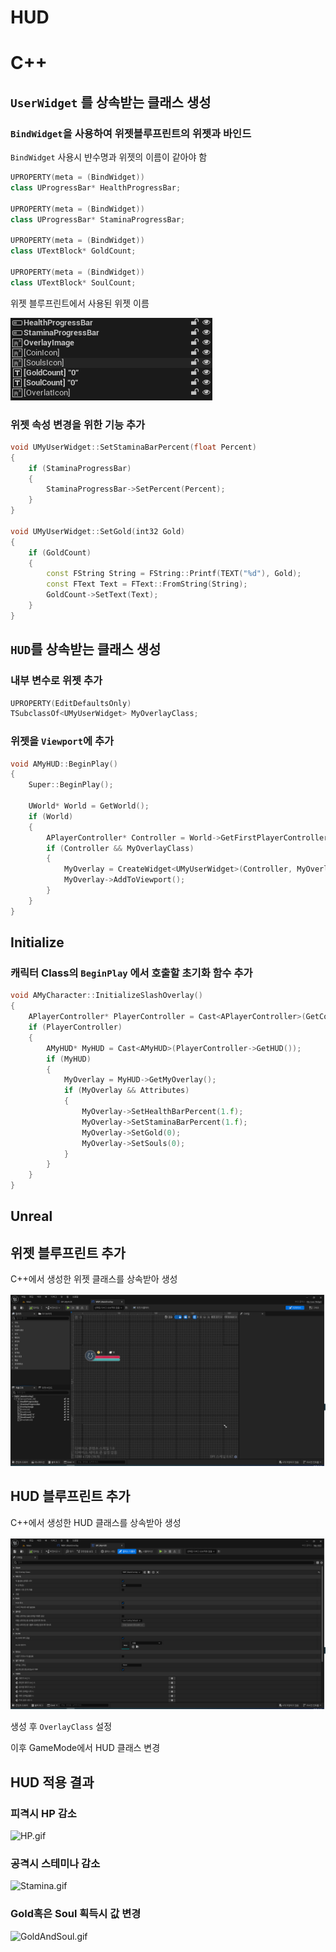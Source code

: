 # HUD

# C++

## `UserWidget` 를 상속받는 클래스 생성

### `BindWidget`을 사용하여 위젯블루프린트의 위젯과 바인드

`BindWidget` 사용시 뱐수명과 위젯의 이름이 같아야 함

```cpp
UPROPERTY(meta = (BindWidget))
class UProgressBar* HealthProgressBar;

UPROPERTY(meta = (BindWidget))
class UProgressBar* StaminaProgressBar;

UPROPERTY(meta = (BindWidget))
class UTextBlock* GoldCount;

UPROPERTY(meta = (BindWidget))
class UTextBlock* SoulCount;
```

위젯 블루프린트에서 사용된 위젯 이름

![Untitled](HUD%2026df50d7e8c1444ca71928cc3696fc8e/Untitled.png)

### 위젯 속성 변경을 위한 기능 추가

```cpp
void UMyUserWidget::SetStaminaBarPercent(float Percent)
{
	if (StaminaProgressBar)
	{
		StaminaProgressBar->SetPercent(Percent);
	}
}

void UMyUserWidget::SetGold(int32 Gold)
{
	if (GoldCount)
	{
		const FString String = FString::Printf(TEXT("%d"), Gold);
		const FText Text = FText::FromString(String);
		GoldCount->SetText(Text);
	}
}
```

## `HUD`를 상속받는 클래스 생성

### 내부 변수로 위젯 추가

```cpp
UPROPERTY(EditDefaultsOnly)
TSubclassOf<UMyUserWidget> MyOverlayClass;
```

### 위젯을 `Viewport`에 추가

```cpp
void AMyHUD::BeginPlay()
{
	Super::BeginPlay();

	UWorld* World = GetWorld();
	if (World)
	{
		APlayerController* Controller = World->GetFirstPlayerController();
		if (Controller && MyOverlayClass)
		{
			MyOverlay = CreateWidget<UMyUserWidget>(Controller, MyOverlayClass);
			MyOverlay->AddToViewport();
		}
	}
}
```

## Initialize

### 캐릭터 Class의 `BeginPlay` 에서 호출할 초기화 함수 추가

```cpp
void AMyCharacter::InitializeSlashOverlay()
{
	APlayerController* PlayerController = Cast<APlayerController>(GetController());
	if (PlayerController)
	{
		AMyHUD* MyHUD = Cast<AMyHUD>(PlayerController->GetHUD());
		if (MyHUD)
		{
			MyOverlay = MyHUD->GetMyOverlay();
			if (MyOverlay && Attributes)
			{
				MyOverlay->SetHealthBarPercent(1.f);
				MyOverlay->SetStaminaBarPercent(1.f);
				MyOverlay->SetGold(0);
				MyOverlay->SetSouls(0);
			}
		}
	}
}
```

## Unreal

## 위젯 블루프린트 추가

C++에서 생성한 위젯 클래스를 상속받아 생성

![Untitled](HUD%2026df50d7e8c1444ca71928cc3696fc8e/Untitled%201.png)

## HUD 블루프린트 추가

C++에서 생성한 HUD 클래스를 상속받아 생성

![Untitled](HUD%2026df50d7e8c1444ca71928cc3696fc8e/Untitled%202.png)

생성 후 `OverlayClass` 설정

이후 GameMode에서 HUD 클래스 변경

## HUD 적용 결과

### 피격시 HP 감소

![HP.gif](HUD%2026df50d7e8c1444ca71928cc3696fc8e/HP.gif)

### 공격시 스테미나 감소

![Stamina.gif](HUD%2026df50d7e8c1444ca71928cc3696fc8e/Stamina.gif)

### Gold혹은 Soul 흭득시 값 변경

![GoldAndSoul.gif](HUD%2026df50d7e8c1444ca71928cc3696fc8e/GoldAndSoul.gif)